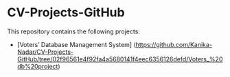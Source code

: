 # CV-Projects-GitHub
 
This repository contains the following projects:
* [Voters’ Database Management System] (https://github.com/Kanika-Nadar/CV-Projects-GitHub/tree/02f96561e4f92fa4a5680141f4eec6356126defd/Voters_%20db%20project)

